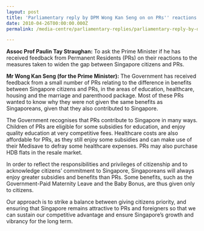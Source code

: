 ```yaml
---
layout: post
title: 'Parliamentary reply by DPM Wong Kan Seng on on PRs'' reactions to the measures taken to widen the gap between Singapore citizens and PRs.'
date: 2010-04-26T00:00:00.000Z
permalink: /media-centre/parliamentary-replies/parliamentary-reply-by-dpm-wong-kan-seng-on-26-apr-2010/

---
```



**Assoc Prof Paulin Tay Straughan:**
To ask the Prime Minister if he has received feedback from Permanent Residents (PRs) on their reactions to the measures taken to widen the gap between Singapore citizens and PRs.

**Mr Wong Kan Seng (for the Prime Minister):**
The Government has received feedback from a small number of PRs relating to the difference in benefits between Singapore citizens and PRs, in the areas of education, healthcare, housing and the marriage and parenthood package. Most of these PRs wanted to know why they were not given the same benefits as Singaporeans, given that they also contributed to Singapore.

The Government recognises that PRs contribute to Singapore in many ways. Children of PRs are eligible for some subsidies for education, and enjoy quality education at very competitive fees. Healthcare costs are also affordable for PRs, as they still enjoy some subsidies and can make use of their Medisave to defray some healthcare expenses. PRs may also purchase HDB flats in the resale market.

In order to reflect the responsibilities and privileges of citizenship and to acknowledge citizens’ commitment to Singapore, Singaporeans will always enjoy greater subsidies and benefits than PRs. Some benefits, such as the Government-Paid Maternity Leave and the Baby Bonus, are thus given only to citizens.

Our approach is to strike a balance between giving citizens priority, and ensuring that Singapore remains attractive to PRs and foreigners so that we can sustain our competitive advantage and ensure Singapore’s growth and vibrancy for the long term.  



